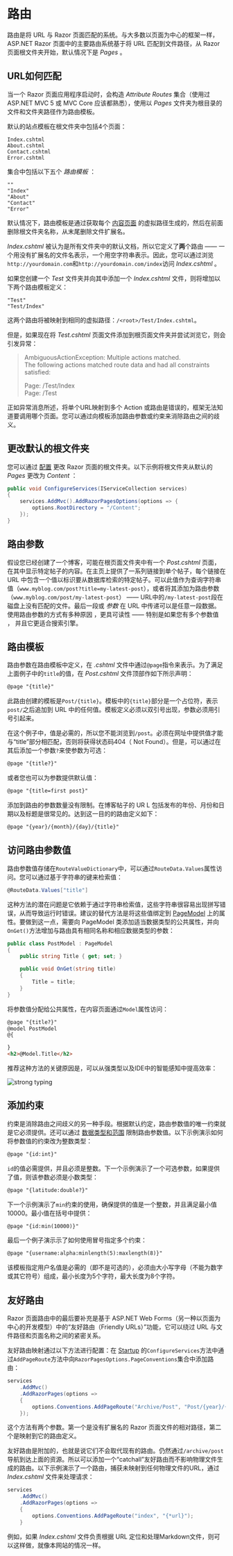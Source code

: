 # 路由


路由是将 URL 与 Razor 页面匹配的系统。与大多数以页面为中心的框架一样，ASP.NET Razor 页面中的主要路由系统基于将 URL 匹配到文件路径，从 Razor 页面根文件夹开始，默认情况下是 _Pages_ 。

## URL如何匹配

当一个 Razor 页面应用程序启动时，会构造 _Attribute Routes_ 集合（使用过 ASP.NET MVC 5 或 MVC Core 应该都熟悉），使用以 _Pages_ 文件夹为根目录的文件和文件夹路径作为路由模板。

默认的站点模板在根文件夹中包括4个页面：

```
Index.cshtml
About.cshtml
Contact.cshtml
Error.cshtml
```

集合中包括以下五个 _路由模板_ ：

```
""
"Index"
"About"
"Contact"
"Error"
```


默认情况下，路由模板是通过获取每个 [内容页面](/razor-pages#内容页面)  的虚拟路径生成的，然后在前面删除根文件夹名称，从末尾删除文件扩展名。

_Index.cshtml_ 被认为是所有文件夹中的默认文档，所以它定义了**两**个路由 —— 一个用没有扩展名的文件名表示，一个用空字符串表示。因此，您可以通过浏览`http://yourdomain.com`和`http://yourdomain.com/index`访问 _Index.cshtml_ 。

如果您创建一个 _Test_ 文件夹并向其中添加一个 _Index.cshtml_ 文件，则将增加以下两个路由模板定义：

```
"Test"
"Test/Index"
```

这两个路由将被映射到相同的虚拟路径：`/<root>/Test/Index.cshtml`。

但是，如果现在将  _Test.cshtml_ 页面文件添加到根页面文件夹并尝试浏览它，则会引发异常：

> AmbiguousActionException: Multiple actions matched.<br/>
> The following actions matched route data and had all constraints satisfied:<br/>
> 
> Page: /Test/Index <br/>
> Page: /Test

正如异常消息所述，将单个URL映射到多个 Action 或路由是错误的，框架无法知道要调用哪个页面。您可以通过向模板添加路由参数或约束来消除路由之间的歧义。

## 更改默认的根文件夹

您可以通过 [配置](/configuration) 更改 Razor 页面的根文件夹。以下示例将根文件夹从默认的  _Pages_ 更改为 _Content_ ：

```csharp
public void ConfigureServices(IServiceCollection services)
{
    services.AddMvc().AddRazorPagesOptions(options => {
        options.RootDirectory = "/Content";
    });
}
```

## 路由参数

假设您已经创建了一个博客，可能在根页面文件夹中有一个 _Post.cshtml_ 页面，在其中显示特定帖子的内容。在主页上提供了一系列链接到单个帖子，每个链接在 URL 中包含一个值以标识要从数据库检索的特定帖子。可以此值作为查询字符串值（`www.myblog.com/post?title=my-latest-post`），或者将其添加为路由参数（`www.myblog.com/post/my-latest-post`） —— URL中的`/my-latest-post`段在磁盘上没有匹配的文件。最后一段或  _参数_ 在 URL 中传递可以是任意一段数据。使用路由参数的方式有多种原因 ，更具可读性 —— 特别是如果您有多个参数值 ， 并且它更适合搜索引擎。

## 路由模板

路由参数在路由模板中定义，在 _.cshtml_ 文件中通过`@page`指令来表示。为了满足上面例子中的`title`的值，在 _Post.cshtml_ 文件顶部作如下所示声明：

```html
@page "{title}"
```

此路由创建的模板是`Post/{title}`。模板中的`{title}`部分是一个占位符，表示`post/`之后追加到 URL 中的任何值。模板定义必须以双引号出现，参数必须用引号引起来。

在这个例子中，值是必需的，所以您不能浏览到`/post`。必须在网址中提供值才能与“title”部分相匹配，否则将获得状态码404（ Not Found）。但是，可以通过在其后添加一个参数`?`来使参数为可选：

```html
@page "{title?}"
```

或者您也可以为参数提供默认值：

```html
@page "{title=first post}"
```

添加到路由的参数数量没有限制。在博客帖子的 UR L 包括发布的年份、月份和日期以及标题是很常见的。达到这一目的的路由定义如下：

```html
@page "{year}/{month}/{day}/{title}"
```

## 访问路由参数值

路由参数值存储在`RouteValueDictionary`中，可以通过`RouteData.Values`属性访问。您可以通过基于字符串的键来检索值：

```csharp
@RouteData.Values["title"]
```

这种方法的潜在问题是它依赖于通过字符串检索值，这些字符串很容易出现拼写错误，从而导致运行时错误。建议的替代方法是将这些值绑定到 [PageModel](/razor-pages/pagemodel) 上的属性。要做到这一点，需要向 PageModel 类添加适当数据类型的公共属性，并向`OnGet()`方法增加与路由具有相同名称和相应数据类型的参数：

```csharp
public class PostModel : PageModel
{
    public string Title { get; set; }

    public void OnGet(string title)
    {
        Title = title;
    }
}
```

将参数值分配给公共属性，在内容页面通过`Model`属性访问：

```html
@page "{title?}"
@model PostModel
@{

}
<h2>@Model.Title</h2>
```

推荐这种方法的关键原因是，可以从强类型以及IDE中的智能感知中提高效率：

![strong typing](/images/2017-06-09_20-39-08.png)


## 添加约束

约束是消除路由之间歧义的另一种手段。根据默认约定，路由参数值的唯一约束就是它必须提供。还可以通过 [数据类型和范围](/miscellaneous/constraints) 限制路由参数值。以下示例演示如何将参数值的约束改为整数类型：

```html
@page "{id:int}"
```

`id`的值必需提供，并且必须是整数。下一个示例演示了一个可选参数，如果提供了值，则该参数必须是小数类型：

```html
@page "{latitude:double?}"
```

下一个示例演示了`min`约束的使用，确保提供的值是一个整数，并且满足最小值10000。最小值在括号中提供：

```html
@page "{id:min(10000)}"
```

最后一个例子演示示了如何使用冒号指定多个约束：

```html
@page "{username:alpha:minlength(5):maxlength(8)}"
```

该模板指定用户名值是必需的（即不是可选的），必须由大小写字母（不能为数字或其它符号）组成，最小长度为5个字符，最大长度为8个字符。

## 友好路由

Razor 页面路由中的最后要补充是基于 ASP.NET Web Forms（另一种以页面为中心的开发模型）中的“友好路由（Friendly URLs）”功能，它可以绕过 URL 与文件路径和页面名称之间的紧密关系。

友好路由映射通过以下方法进行配置：在 [Startup](/startup) 的`ConfigureServices`方法中通过`AddPageRoute`方法中向`RazorPagesOptions.PageConventions`集合中添加路由：

```csharp
services
    .AddMvc()
    .AddRazorPages(options =>
    {
        options.Conventions.AddPageRoute("Archive/Post", "Post/{year}/{month}/{day}/{title}");
    });
```

这个方法有两个参数。第一个是没有扩展名的 Razor 页面文件的相对路径，第二个是映射到它的路由定义。

友好路由是附加的，也就是说它们不会取代现有的路由。仍然通过`/archive/post`导航到达上面的资源。所以可以添加一个“catchall”友好路由而不影响物理文件生成的路由。以下示例演示了一个路由，捕获未映射到任何物理文件的URL，通过 _Index.cshtml_ 文件来处理请求：

```csharp
services
    .AddMvc()
    .AddRazorPages(options =>
    {
        options.Conventions.AddPageRoute("index", "{*url}");
    }
```

例如，如果 _Index.cshtml_ 文件负责根据 URL 定位和处理Markdown文件，则可以这样做，就像本网站的情况一样。
